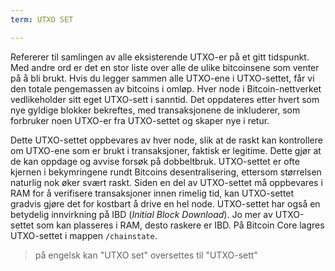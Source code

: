 ```yaml
---
term: UTXO SET

---
```

Refererer til samlingen av alle eksisterende UTXO-er på et gitt tidspunkt. Med andre ord er det en stor liste over alle de ulike bitcoinsene som venter på å bli brukt. Hvis du legger sammen alle UTXO-ene i UTXO-settet, får vi den totale pengemassen av bitcoins i omløp. Hver node i Bitcoin-nettverket vedlikeholder sitt eget UTXO-sett i sanntid. Det oppdateres etter hvert som nye gyldige blokker bekreftes, med transaksjonene de inkluderer, som forbruker noen UTXO-er fra UTXO-settet og skaper nye i retur.

Dette UTXO-settet oppbevares av hver node, slik at de raskt kan kontrollere om UTXO-ene som er brukt i transaksjoner, faktisk er legitime. Dette gjør at de kan oppdage og avvise forsøk på dobbeltbruk. UTXO-settet er ofte kjernen i bekymringene rundt Bitcoins desentralisering, ettersom størrelsen naturlig nok øker svært raskt. Siden en del av UTXO-settet må oppbevares i RAM for å verifisere transaksjoner innen rimelig tid, kan UTXO-settet gradvis gjøre det for kostbart å drive en hel node. UTXO-settet har også en betydelig innvirkning på IBD (*Initial Block Download*). Jo mer av UTXO-settet som kan plasseres i RAM, desto raskere er IBD. På Bitcoin Core lagres UTXO-settet i mappen `/chainstate`.

> på engelsk kan "UTXO set" oversettes til "UTXO-sett"